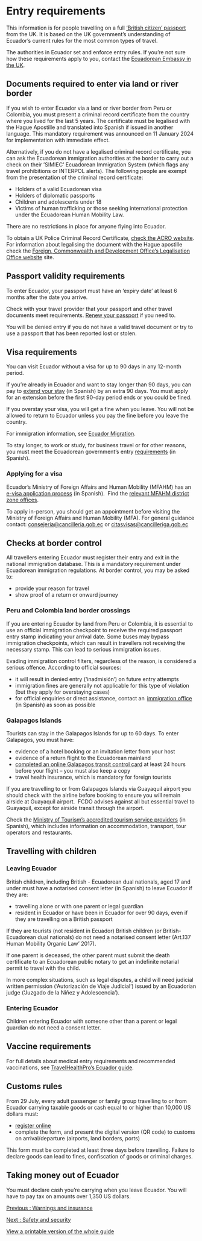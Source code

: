 # Entry requirements

This information is for people travelling on a full [‘British citizen’ passport](https://www.gov.uk/types-of-british-nationality) from the UK. It is based on the UK government’s understanding of Ecuador’s current rules for the most common types of travel.

The authorities in Ecuador set and enforce entry rules. If you’re not sure how these requirements apply to you, contact the [Ecuadorean Embassy in the UK](https://www.gov.uk/government/publications/foreign-embassies-in-the-uk).

## Documents required to enter via land or river border

If you wish to enter Ecuador via a land or river border from Peru or Colombia, you must present a criminal record certificate from the country where you lived for the last 5 years. The certificate must be legalised with the Hague Apostille and translated into Spanish if issued in another language. This mandatory requirement was announced on 11 January 2024 for implementation with immediate effect.

Alternatively, if you do not have a legalised criminal record certificate, you can ask the Ecuadorean immigration authorities at the border to carry out a check on their ’SIMIEC’ Ecuadorean Immigration System (which flags any travel prohibitions or INTERPOL alerts). The following people are exempt from the presentation of the criminal record certificate:

* Holders of a valid Ecuadorean visa
* Holders of diplomatic passports
* Children and adolescents under 18
* Victims of human trafficking or those seeking international protection under the Ecuadorean Human Mobility Law.

There are no restrictions in place for anyone flying into Ecuador.

To obtain a UK Police Criminal Record Certificate, [check the ACRO website](https://www.acro.police.uk/s/acro-services/police-certificates). For information about legalising the document with the Hague apostille check the [Foreign, Commonwealth and Development Office’s Legalisation Office website](https://www.gov.uk/get-document-legalised) site.

## Passport validity requirements

To enter Ecuador, your passport must have an ‘expiry date’ at least 6 months after the date you arrive.

Check with your travel provider that your passport and other travel documents meet requirements. [Renew your passport](https://www.gov.uk/renew-adult-passport/renew) if you need to.

You will be denied entry if you do not have a valid travel document or try to use a passport that has been reported lost or stolen.

## Visa requirements

You can visit Ecuador without a visa for up to 90 days in any 12-month period.

If you’re already in Ecuador and want to stay longer than 90 days, you can pay to [extend your stay](https://servicio.migracion.gob.ec/tramite/3) (in Spanish) by an extra 90 days. You must apply for an extension before the first 90-day period ends or you could be fined.

If you overstay your visa, you will get a fine when you leave. You will not be allowed to return to Ecuador unless you pay the fine before you leave the country.

For immigration information, see [Ecuador Migration](https://www.migracion.gob.ec/).

To stay longer, to work or study, for business travel or for other reasons, you must meet the Ecuadorean government’s entry [requirements](https://www.cancilleria.gob.ec/2020/06/15/visas-en-el-ecuador/) (in Spanish).

### Applying for a visa

Ecuador’s Ministry of Foreign Affairs and Human Mobility (MFAHM) has an [e-visa application process](https://serviciosdigitales.cancilleria.gob.ec/authentication) (in Spanish).  Find the [relevant MFAHM district zone offices](https://www.cancilleria.gob.ec/2020/07/30/direccioneszonales/).

To apply in-person, you should get an appointment before visiting the Ministry of Foreign Affairs and Human Mobility (MFA). For general guidance contact: [consejeria@cancilleria.gob.ec](mailto:consejeria@cancilleria.gob.ec) or [citasvisas@cancilleriga.gob.ec](mailto:citasvisas@cancilleria.gob.ec)

## Checks at border control

All travellers entering Ecuador must register their entry and exit in the national immigration database. This is a mandatory requirement under Ecuadorean immigration regulations. At border control, you may be asked to:

* provide your reason for travel
* show proof of a return or onward journey

### Peru and Colombia land border crossings

If you are entering Ecuador by land from Peru or Colombia, it is essential to use an official immigration checkpoint to receive the required passport entry stamp indicating your arrival date. Some buses may bypass immigration checkpoints, which can result in travellers not receiving the necessary stamp. This can lead to serious immigration issues.

Evading immigration control filters, regardless of the reason, is considered a serious offence. According to official sources:

* it will result in denied entry (‘inadmisión’) on future entry attempts
* immigration fines are generally not applicable for this type of violation (but they apply for overstaying cases)
* for official enquiries or direct assistance, contact an  [immigration office](https://servicio.migracion.gob.ec/) (in Spanish) as soon as possible

### Galapagos Islands

Tourists can stay in the Galapagos Islands for up to 60 days. To enter Galapagos, you must have:

* evidence of a hotel booking or an invitation letter from your host
* evidence of a return flight to the Ecuadorean mainland
* [completed an online Galapagos transit control card](https://siiws.gobiernogalapagos.gob.ec/siicgg_web/) at least 24 hours before your flight – you must also keep a copy
* travel health insurance, which is mandatory for foreign tourists

If you are travelling to or from Galapagos Islands via Guayaquil airport you should check with the airline before booking to ensure you will remain airside at Guayaquil airport.  FCDO advises against all but essential travel to Guayaquil, except for airside transit through the airport.

Check the [Ministry of Tourism’s accredited tourism service providers](https://www.observatoriogalapagos.gob.ec/directorio-servicios-regularizados-galapagos) (in Spanish), which includes information on accommodation, transport, tour operators and restaurants.

## Travelling with children

### Leaving Ecuador

British children, including British - Ecuadorean dual nationals, aged 17 and under must have a notarised consent letter (in Spanish) to leave Ecuador if they are:

* travelling alone or with one parent or legal guardian
* resident in Ecuador or have been in Ecuador for over 90 days, even if they are travelling on a British passport

If they are tourists (not resident in Ecuador) British children (or British-Ecuadorean dual nationals) do not need a notarised consent letter (Art.137 Human Mobility Organic Law’ 2017).

If one parent is deceased, the other parent must submit the death certificate to an Ecuadorean public notary to get an indefinite notarial permit to travel with the child.

In more complex situations, such as legal disputes, a child will need judicial written permission (‘Autorización de Viaje Judicial’) issued by an Ecuadorian judge (‘Juzgado de la Niñez y Adolescencia’).

### Entering Ecuador

Children entering Ecuador with someone other than a parent or legal guardian do not need a consent letter.

## Vaccine requirements

For full details about medical entry requirements and recommended vaccinations, see [TravelHealthPro’s Ecuador guide](https://travelhealthpro.org.uk/country/70/ecuador#Vaccine_Recommendations).

## Customs rules

From 29 July, every adult passenger or family group travelling to or from Ecuador carrying taxable goods or cash equal to or higher than 10,000 US dollars must:

* [register online](https://www.aduana.gob.ec/servicio-al-ciudadano/formulario-de-registro-aduanero/login/)
* complete the form, and present the digital version (QR code) to customs on arrival/departure (airports, land borders, ports)

This form must be completed at least three days before travelling. Failure to declare goods can lead to fines, confiscation of goods or criminal charges.

## Taking money out of Ecuador

You must declare cash you’re carrying when you leave Ecuador. You will have to pay tax on amounts over 1,350 US dollars.

[Previous
:
Warnings and insurance](/foreign-travel-advice/ecuador)

[Next
:
Safety and security](/foreign-travel-advice/ecuador/safety-and-security)

[View a printable version of the whole guide](/foreign-travel-advice/ecuador/print)